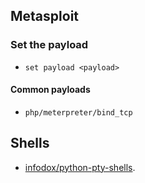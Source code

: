## Metasploit

### Set the payload
- `set payload <payload>`

#### Common payloads
- `php/meterpreter/bind_tcp`


## Shells
- [infodox/python-pty-shells](https://github.com/infodox/python-pty-shells).